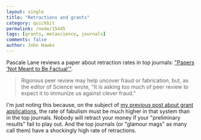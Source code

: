 ```yaml
---
layout: single 
title: "Retractions and grants" 
category: quickbit
permalink: /node/15445
tags: [grants, metascience, journals] 
comments: false 
author: John Hawks 
---
```


Pascale Lane reviews a paper about retraction rates in top journals: <a href="http://networkedblogs.com/gWgkw">"Papers 'Not Meant to Be Factual'"</a>. 

<blockquote>Rigorous peer review may help uncover fraud or fabrication, but, as the editor of Science wrote, "It is asking too much of peer review to expect it to immunize us against clever fraud."</blockquote>

I'm just noting this because, on the subject of <a href="http://johnhawks.net/node/15444">my previous post about grant applications</a>, the rate of fabulism must be much higher in that system than in the top journals. Nobody will retract your money if your "preliminary results" fail to play out. And the top journals (or "glamour mags" as many call them) have a shockingly high rate of retractions. 


